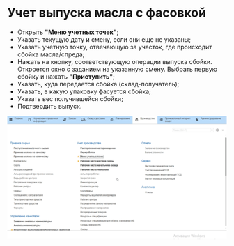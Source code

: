 # Учет выпуска масла с фасовкой

-   Открыть **"Меню учетных точек"**;  
-   Указать текущую дату и смену, если они еще не указаны;
-   Указать учетную точку, отвечающую за участок, где происходит
    сбойка масла/спреда;
-   Нажать на кнопку, соответствующую операции выпуска сбойки.  
    Откроется окно с заданием на указанную смену. Выбрать первую сбойку и нажать **"Приступить"**;
-   Указать, куда передается сбойка (склад-получатель);
-   Указать, в какую упаковку фасуется сбойка;
-   Указать вес получившейся сбойки;
-   Подтвердить выпуск.

![](AccountingOilWithPackaging.assets/2.gif)